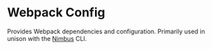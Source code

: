 # Webpack Config

Provides Webpack dependencies and configuration. Primarily used in unison with the
[Nimbus](https://www.npmjs.com/package/@airbnb/nimbus) CLI.

